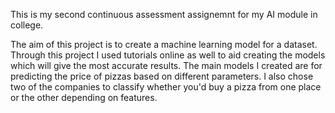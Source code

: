 This is my second continuous assessment assignemnt for my AI module in college.

The aim of this project is to create a machine learning model for a dataset. Through this project I used tutorials online as well to aid creating the models which will give the most accurate results. The main models I created are for predicting the price of pizzas based on different parameters. I also chose two of the companies to classify whether you'd buy a pizza from one place or the other depending on features.
